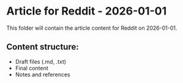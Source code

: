 # Article for Reddit - 2026-01-01

This folder will contain the article content for Reddit on 2026-01-01.

## Content structure:
- Draft files (.md, .txt)
- Final content
- Notes and references
